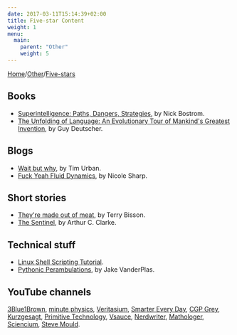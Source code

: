 ```yaml
---
date: 2017-03-11T15:14:39+02:00
title: Five-star Content
weight: 1
menu:
  main:
    parent: "Other"
    weight: 5
---
```


[Home](/)/[Other](/other/)/[Five-stars](/other/five-stars/)

## Books
* [Superintelligence: Paths, Dangers, Strategies](https://en.wikipedia.org/wiki/Superintelligence:_Paths,_Dangers,_Strategies), by Nick Bostrom.
* [The Unfolding of Language: An Evolutionary Tour of Mankind's Greatest Invention](https://www.amazon.com/Unfolding-Language-Evolutionary-Mankinds-Invention/dp/0805080120), by Guy Deutscher.

## Blogs
* [Wait but why](http://waitbutwhy.com/), by Tim Urban.
* [Fuck Yeah Fluid Dynamics](http://fuckyeahfluiddynamics.tumblr.com/about), by Nicole Sharp.

## Short stories
* [They're made out of meat](http://www.terrybisson.com/page6/page6.html), by Terry Bisson.
* [The Sentinel](http://future-lives.com/wp-content/uploads/2014/09/TheSentinel.pdf), by Arthur C. Clarke.

## Technical stuff
* [Linux Shell Scripting Tutorial](https://bash.cyberciti.biz/guide/Main_Page).
* [Pythonic Perambulations](https://jakevdp.github.io/), by Jake VanderPlas.

## YouTube channels

[3Blue1Brown](https://www.youtube.com/channel/UCYO_jab_esuFRV4b17AJtAw), 
[minute physics](https://www.youtube.com/user/minutephysics), 
[Veritasium](https://www.youtube.com/user/1veritasium), 
[Smarter Every Day](https://www.youtube.com/user/destinws2), 
[CGP Grey](https://www.youtube.com/user/CGPGrey),
[Kurzgesagt](https://www.youtube.com/user/Kurzgesagt), 
[Primitive Technology](https://www.youtube.com/channel/UCAL3JXZSzSm8AlZyD3nQdBA), 
[Vsauce](https://www.youtube.com/user/Vsauce), 
[Nerdwriter](https://www.youtube.com/channel/UCJkMlOu7faDgqh4PfzbpLdg), 
[Mathologer](https://www.youtube.com/channel/UC1_uAIS3r8Vu6JjXWvastJg), 
[Sciencium](https://www.youtube.com/channel/UCGRB1ZjIqAiaGwt-XLq9CnA), 
[Steve Mould](https://www.youtube.com/channel/UCEIwxahdLz7bap-VDs9h35A).